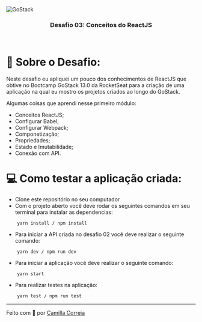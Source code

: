 <img alt="GoStack" src="https://storage.googleapis.com/golden-wind/bootcamp-gostack/header-desafios.png" />

<h3 align="center">
    Desafio 03: Conceitos do ReactJS
</h3>

<br>

# 🚀 Sobre o Desafio:

Neste desafio eu apliquei um pouco dos conhecimentos de ReactJS que obtive no Bootcamp GoStack 13.0 da RocketSeat para a criação de uma aplicação na qual eu mostro os projetos criados ao longo do GoStack.

Algumas coisas que aprendi nesse primeiro módulo:

- Conceitos ReactJS;
- Configurar Babel;
- Configurar Webpack;
- Componetização;
- Propriedades;
- Estado e Imutabilidade;
- Conexão com API.

# 💻 Como testar a aplicação criada:

- Clone este repositório no seu computador
- Com o projeto aberto você deve rodar os seguintes comandos em seu terminal para instalar as dependencias:

```shell
    yarn install / npm install
```

- Para iniciar a API criada no desafio 02 você deve realizar o seguinte comando:

```shell
    yarn dev / npm run dev
```

- Para iniciar a aplicação você deve realizar o seguinte comando:

```shell
    yarn start
```

- Para realizar testes na aplicação:
```shell
    yarn test / npm run test
```
---

Feito com 💜 por [Camilla Correia](https://www.linkedin.com/in/camilla-correia-3203a3139/)